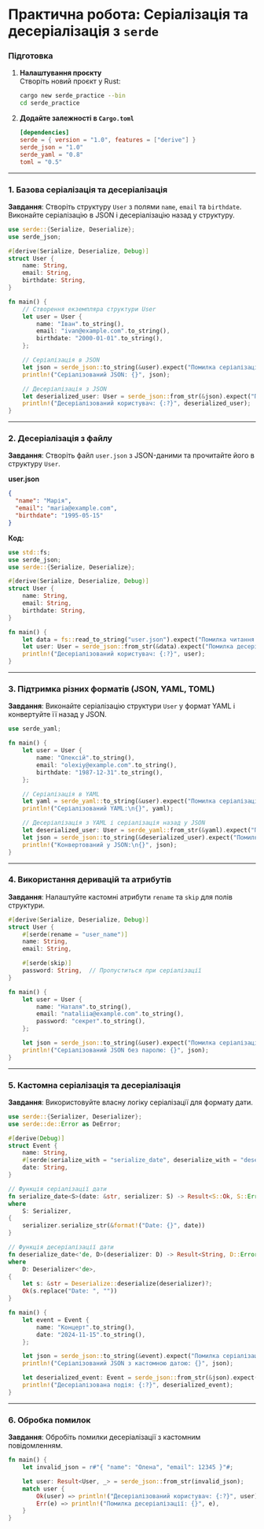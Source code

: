 # Практична робота: Серіалізація та десеріалізація з `serde`

### Підготовка

1. **Налаштування проєкту**  
   Створіть новий проєкт у Rust:

   ```bash
   cargo new serde_practice --bin
   cd serde_practice
   ```

2. **Додайте залежності в `Cargo.toml`**
   ```toml
   [dependencies]
   serde = { version = "1.0", features = ["derive"] }
   serde_json = "1.0"
   serde_yaml = "0.8"
   toml = "0.5"
   ```

---

### 1. Базова серіалізація та десеріалізація

**Завдання**: Створіть структуру `User` з полями `name`, `email` та `birthdate`. Виконайте серіалізацію в JSON і десеріалізацію назад у структуру.

```rust
use serde::{Serialize, Deserialize};
use serde_json;

#[derive(Serialize, Deserialize, Debug)]
struct User {
    name: String,
    email: String,
    birthdate: String,
}

fn main() {
    // Створення екземпляра структури User
    let user = User {
        name: "Іван".to_string(),
        email: "ivan@example.com".to_string(),
        birthdate: "2000-01-01".to_string(),
    };

    // Серіалізація в JSON
    let json = serde_json::to_string(&user).expect("Помилка серіалізації");
    println!("Серіалізований JSON: {}", json);

    // Десеріалізація з JSON
    let deserialized_user: User = serde_json::from_str(&json).expect("Помилка десеріалізації");
    println!("Десеріалізований користувач: {:?}", deserialized_user);
}
```

---

### 2. Десеріалізація з файлу

**Завдання**: Створіть файл `user.json` з JSON-даними та прочитайте його в структуру `User`.

**user.json**

```json
{
  "name": "Марія",
  "email": "maria@example.com",
  "birthdate": "1995-05-15"
}
```

**Код:**

```rust
use std::fs;
use serde_json;
use serde::{Serialize, Deserialize};

#[derive(Serialize, Deserialize, Debug)]
struct User {
    name: String,
    email: String,
    birthdate: String,
}

fn main() {
    let data = fs::read_to_string("user.json").expect("Помилка читання файлу");
    let user: User = serde_json::from_str(&data).expect("Помилка десеріалізації");
    println!("Десеріалізований користувач: {:?}", user);
}
```

---

### 3. Підтримка різних форматів (JSON, YAML, TOML)

**Завдання**: Виконайте серіалізацію структури `User` у формат YAML і конвертуйте її назад у JSON.

```rust
use serde_yaml;

fn main() {
    let user = User {
        name: "Олексій".to_string(),
        email: "olexiy@example.com".to_string(),
        birthdate: "1987-12-31".to_string(),
    };

    // Серіалізація в YAML
    let yaml = serde_yaml::to_string(&user).expect("Помилка серіалізації у YAML");
    println!("Серіалізований YAML:\n{}", yaml);

    // Десеріалізація з YAML і серіалізація назад у JSON
    let deserialized_user: User = serde_yaml::from_str(&yaml).expect("Помилка десеріалізації з YAML");
    let json = serde_json::to_string(&deserialized_user).expect("Помилка серіалізації у JSON");
    println!("Конвертований у JSON:\n{}", json);
}
```

---

### 4. Використання деривацій та атрибутів

**Завдання**: Налаштуйте кастомні атрибути `rename` та `skip` для полів структури.

```rust
#[derive(Serialize, Deserialize, Debug)]
struct User {
    #[serde(rename = "user_name")]
    name: String,
    email: String,

    #[serde(skip)]
    password: String,  // Пропуститься при серіалізації
}

fn main() {
    let user = User {
        name: "Наталя".to_string(),
        email: "nataliia@example.com".to_string(),
        password: "секрет".to_string(),
    };

    let json = serde_json::to_string(&user).expect("Помилка серіалізації");
    println!("Серіалізований JSON без паролю: {}", json);
}
```

---

### 5. Кастомна серіалізація та десеріалізація

**Завдання**: Використовуйте власну логіку серіалізації для формату дати.

```rust
use serde::{Serializer, Deserializer};
use serde::de::Error as DeError;

#[derive(Debug)]
struct Event {
    name: String,
    #[serde(serialize_with = "serialize_date", deserialize_with = "deserialize_date")]
    date: String,
}

// Функція серіалізації дати
fn serialize_date<S>(date: &str, serializer: S) -> Result<S::Ok, S::Error>
where
    S: Serializer,
{
    serializer.serialize_str(&format!("Date: {}", date))
}

// Функція десеріалізації дати
fn deserialize_date<'de, D>(deserializer: D) -> Result<String, D::Error>
where
    D: Deserializer<'de>,
{
    let s: &str = Deserialize::deserialize(deserializer)?;
    Ok(s.replace("Date: ", ""))
}

fn main() {
    let event = Event {
        name: "Концерт".to_string(),
        date: "2024-11-15".to_string(),
    };

    let json = serde_json::to_string(&event).expect("Помилка серіалізації");
    println!("Серіалізований JSON з кастомною датою: {}", json);

    let deserialized_event: Event = serde_json::from_str(&json).expect("Помилка десеріалізації");
    println!("Десеріалізована подія: {:?}", deserialized_event);
}
```

---

### 6. Обробка помилок

**Завдання**: Обробіть помилки десеріалізації з кастомним повідомленням.

```rust
fn main() {
    let invalid_json = r#"{ "name": "Олена", "email": 12345 }"#;

    let user: Result<User, _> = serde_json::from_str(invalid_json);
    match user {
        Ok(user) => println!("Десеріалізований користувач: {:?}", user),
        Err(e) => println!("Помилка десеріалізації: {}", e),
    }
}
```
